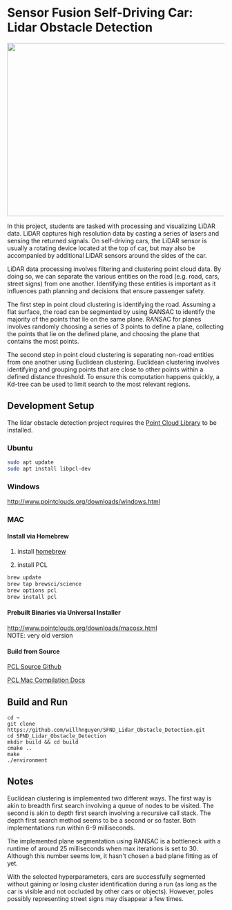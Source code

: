 # Sensor Fusion Self-Driving Car: Lidar Obstacle Detection

<img src="media/ObstacleDetectionFPS.gif" width="700" height="400" />

In this project, students are tasked with processing and visualizing LiDAR data. LiDAR captures high resolution data by casting a series of lasers and sensing the returned signals. On self-driving cars, the LiDAR sensor is usually a rotating device located at the top of car, but may also be accompanied by additional LiDAR sensors around the sides of the car.

LiDAR data processing involves filtering and clustering point cloud data. By doing so, we can separate the various entities on the road (e.g. road, cars, street signs) from one another. Identifying these entities is important as it influences path planning and decisions that ensure passenger safety.

The first step in point cloud clustering is identifying the road. Assuming a flat surface, the road can be segmented by using RANSAC to identify the majority of the points that lie on the same plane. RANSAC for planes involves randomly choosing a series of 3 points to define a plane, collecting the points that lie on the defined plane, and choosing the plane that contains the most points.

The second step in point cloud clustering is separating non-road entities from one another using Euclidean clustering. Euclidean clustering involves identifying and grouping points that are close to other points within a defined distance threshold. To ensure this computation happens quickly, a Kd-tree can be used to limit search to the most relevant regions.


## Development Setup
The lidar obstacle detection project requires the [Point Cloud Library](https://pointclouds.org) to be installed.

### Ubuntu 
```bash
sudo apt update
sudo apt install libpcl-dev
```

### Windows 

http://www.pointclouds.org/downloads/windows.html

### MAC

#### Install via Homebrew
1. install [homebrew](https://brew.sh)

2. install PCL
```bash
brew update
brew tap brewsci/science
brew options pcl
brew install pcl
```

#### Prebuilt Binaries via Universal Installer
http://www.pointclouds.org/downloads/macosx.html  
NOTE: very old version 

#### Build from Source

[PCL Source Github](https://github.com/PointCloudLibrary/pcl)

[PCL Mac Compilation Docs](http://www.pointclouds.org/documentation/tutorials/compiling_pcl_macosx.php)

## Build and Run
```brew
cd ~
git clone https://github.com/willhnguyen/SFND_Lidar_Obstacle_Detection.git
cd SFND_Lidar_Obstacle_Detection
mkdir build && cd build
cmake ..
make
./environment
```

## Notes
Euclidean clustering is implemented two different ways. The first way is akin to breadth first search involving a queue of nodes to be visited. The second is akin to depth first search involving a recursive call stack. The depth first search method seems to be a second or so faster. Both implementations run within 6-9 milliseconds.

The implemented plane segmentation using RANSAC is a bottleneck with a runtime of around 25 milliseconds when max iterations is set to 30. Although this number seems low, it hasn't chosen a bad plane fitting as of yet.

With the selected hyperparameters, cars are successfully segmented without gaining or losing cluster identification during a run (as long as the car is visible and not occluded by other cars or objects). However, poles possibly representing street signs may disappear a few times.
